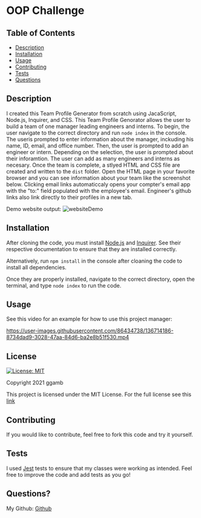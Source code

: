 # OOP Challenge
## Table of Contents
* [Description](#description)
* [Installation](#installation)
* [Usage](#usage)
* [Contributing](#contributing)
* [Tests](#tests)
* [Questions](#questions)

## Description
I created this Team Profile Generator from scratch using JacaScript, Node.js, Inquirer, and CSS. This Team Profile Genorator allows the user to build a team of one manager leading engineers and interns. To begin, the user navigate to the correct directory and run `node index` in the console. The useris prompted to enter information about the manager, inckuding his name, ID, email, and office number. Then, the user is prompted to add an engineer or intern. Depending on the selection, the user is prompted about their inforamtion. The user can add as many engineers and interns as necesary. Once the team is complete, a stlyed HTML and CSS file are created and written to the `dist` folder. Open the HTML page in your favorite browser and you can see information about your team like the screenshot below. Clicking email links automaticcaly opens your compter's email app with the "to:" field populated with the employee's email. Engineer's github links also link directly to their profiles in a new tab.

Demo website output: ![websiteDemo](https://user-images.githubusercontent.com/86434738/136714264-fa538983-6d80-4826-b90b-be8b03d5f0de.png)

## Installation
After cloning the code, you must install [Node.js](https://nodejs.org/en/) and [Inquirer](https://www.npmjs.com/package/inquirer). See their respective documentation to ensure that they are installed correctly.

Alternatively, run `npm install` in the console after cloaning the code to install all dependencies.

Once they are properly installed, navigate to the correct directory, open the terminal, and type `node index` to run the code.

## Usage
See this video for an example for how to use this project manager:

https://user-images.githubusercontent.com/86434738/136714186-8734dad9-3028-47aa-84d6-ba2e8b51f530.mp4

## License
[![License: MIT](https://img.shields.io/badge/License-MIT-red.svg)](https://opensource.org/licenses/MIT)

Copyright 2021 ggamb

This project is licensed under the MIT License. For the full license see this [link](https://opensource.org/licenses/MIT)

## Contributing

If you would like to contribute, feel free to fork this code and try it yourself.

## Tests
I used [Jest](https://jestjs.io/) tests to ensure that my classes were working as intended. Feel free to improve the code and add tests as you go!

## Questions?
My Github: [Github](https://github.com/ggamb)

